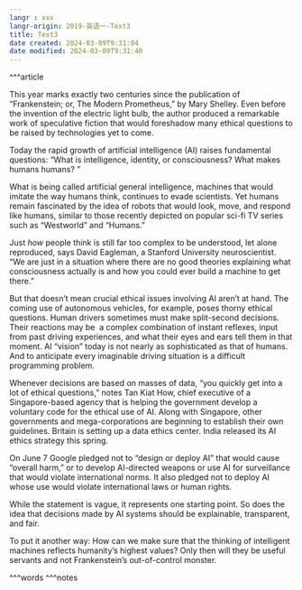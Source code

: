 ```yaml
---
langr : xxx
langr-origin: 2019-英语一-Text3
title: Text3
date created: 2024-03-09T9:31:04
date modified: 2024-03-09T9:31:40
---
```


^^^article

This year marks exactly two centuries since the publication of “Frankenstein; or, The Modern Prometheus,” by Mary Shelley. Even before the invention of the electric light bulb, the author produced a remarkable work of speculative fiction that would foreshadow many ethical questions to be raised by technologies yet to come.

Today the rapid growth of artificial intelligence (AI) raises fundamental questions: “What is intelligence, identity, or consciousness? What makes humans humans? ”

What is being called artificial general intelligence, machines that would imitate the way humans think, continues to evade scientists. Yet humans remain fascinated by the idea of robots that would look, move, and respond like humans, similar to those recently depicted on popular sci-fi TV series such as “Westworld” and “Humans.”

Just _how_ people think is still far too complex to be understood, let alone reproduced, says David Eagleman, a Stanford University neuroscientist. “We are just in a situation where there are no good theories explaining what consciousness actually is and how you could ever build a machine to get there.”

But that doesn’t mean crucial ethical issues involving AI aren’t at hand. The coming use of autonomous vehicles, for example, poses thorny ethical questions. Human drivers sometimes must make split-second decisions. Their reactions may be  a complex combination of instant reflexes, input from past driving experiences, and what their eyes and ears tell them in that moment. AI “vision” today is not nearly as sophisticated as that of humans. And to anticipate every imaginable driving situation is a difficult programming problem.

Whenever decisions are based on masses of data, “you quickly get into a lot of ethical questions,” notes Tan Kiat How, chief executive of a Singapore-based agency that is helping the government develop a voluntary code for the ethical use of AI. Along with Singapore, other governments and mega-corporations are beginning to establish their own guidelines. Britain is setting up a data ethics center. India released its AI ethics strategy this spring.

On June 7 Google pledged not to “design or deploy AI” that would cause “overall harm,” or to develop AI-directed weapons or use AI for surveillance that would violate international norms. It also pledged not to deploy AI whose use would violate international laws or human rights.

While the statement is vague, it represents one starting point. So does the idea that decisions made by AI systems should be explainable, transparent, and fair.

To put it another way: How can we make sure that the thinking of intelligent machines reflects humanity’s highest values? Only then will they be useful servants and not Frankenstein’s out-of-control monster.




^^^words
^^^notes
